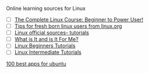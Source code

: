 Online learning sources for Linux

* [ ] [The Complete Linux Course: Beginner to Power User!](https://www.youtube.com/watch?v=wBp0Rb-ZJak&t=135s)
* [ ] [Tips for fresh born linux users from linux.org](https://www.linux.org/threads/tips-for-the-fresh-born-linux-newbie.9844/)
* [ ] [Linux official sources- tutorials](https://www.linux.org/forums/linux-basics.172/)
* [ ] [What is It and is It For Me?](https://www.linux.org/threads/new-to-linux-part-1-what-is-it-and-is-it-for-me.6299/)
* [ ] [Linux Beginners Tutorials](https://www.linux.org/forums/linux-beginner-tutorials.123/)
* [ ] [Linux Intermediate Tutorials](https://www.linux.org/forums/linux-intermediate-tutorials.124/)

[100 best apps for ubuntu](https://linuxhint.com/100_best_ubuntu_apps/)